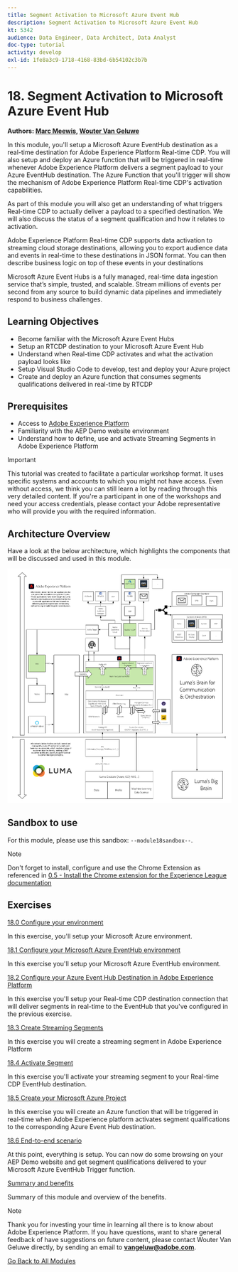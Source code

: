 ```yaml
---
title: Segment Activation to Microsoft Azure Event Hub 
description: Segment Activation to Microsoft Azure Event Hub
kt: 5342
audience: Data Engineer, Data Architect, Data Analyst
doc-type: tutorial
activity: develop
exl-id: 1fe8a3c9-1718-4168-83bd-6b54102c3b7b
---
```

# 18. Segment Activation to Microsoft Azure Event Hub

**Authors: [Marc Meewis](https://www.linkedin.com/in/marcmeewis/), [Wouter Van Geluwe](https://www.linkedin.com/in/woutervangeluwe/)**

In this module, you'll setup a Microsoft Azure EventHub destination as a real-time destination for Adobe Experience Platform Real-time CDP. You will also setup and deploy an Azure function that will be triggered in real-time whenever Adobe Experience Platform delivers a segment payload to your Azure EventHub destination. The Azure Function that you'll trigger will show the mechanism of Adobe Experience Platform Real-time CDP's activation capabilities.

As part of this module you will also get an understanding of what triggers Real-time CDP to actually deliver a payload to a specified destination. We will also discuss the status of a segment qualification and how it relates to activation.

Adobe Experience Platform Real-time CDP supports data activation to streaming cloud storage destinations, allowing you to export audience data and events in real-time to these destinations in JSON format. You can then describe business logic on top of these events in your destinations

Microsoft Azure Event Hubs is a fully managed, real-time data ingestion service that’s simple, trusted, and scalable. Stream millions of events per second from any source to build dynamic data pipelines and immediately respond to business challenges.

## Learning Objectives

- Become familiar with the Microsoft Azure Event Hubs
- Setup an RTCDP destination to your Microsoft Azure Event Hub
- Understand when Real-time CDP activates and what the activation payload looks like
- Setup Visual Studio Code to develop, test and deploy your Azure project
- Create and deploy an Azure function that consumes segments qualifications delivered in real-time by RTCDP

## Prerequisites

- Access to [Adobe Experience Platform](https://experience.adobe.com/platform)
- Familiarity with the AEP Demo website environment
- Understand how to define, use and activate Streaming Segments in Adobe Experience Platform

>[!IMPORTANT] 
>
>This tutorial was created to facilitate a particular workshop format. It uses specific systems and accounts to which you might not have access. Even without access, we think you can still learn a lot by reading through this very detailed content. If you're a participant in one of the workshops and need your access credentials, please contact your Adobe representative who will provide you with the required information.

## Architecture Overview

Have a look at the below architecture, which highlights the components that will be discussed and used in this module.

![Architecture Overview](../../assets/images/architecturem18.png)

## Sandbox to use

For this module, please use this sandbox: `--module18sandbox--`.

>[!NOTE]
>
>Don't forget to install, configure and use the Chrome Extension as referenced in [0.5 - Install the Chrome extension for the Experience League documentation](../module0/ex5.md)

## Exercises

[18.0 Configure your environment](./ex0.md)

In this exercise, you'll setup your Microsoft Azure environment.

[18.1 Configure your Microsoft Azure EventHub environment](./ex1.md)

In this exercise you'll setup your Microsoft Azure EventHub environment.

[18.2 Configure your Azure Event Hub Destination in Adobe Experience Platform](./ex2.md)

In this exercise you'll setup your Real-time CDP destination connection that will deliver segments in real-time to the EventHub that you've configured in the previous exercise.

[18.3 Create Streaming Segments](./ex3.md)

In this exercise you will create a streaming segment in Adobe Experience Platform

[18.4 Activate Segment](./ex4.md)

In this exercise you'll activate your streaming segment to your Real-time CDP EventHub destination.

[18.5 Create your Microsoft Azure Project](./ex5.md)

In this exercise you will create an Azure function that will be triggered in real-time when Adobe Experience platform activates segment qualifications to the corresponding Azure Event Hub destination.

[18.6 End-to-end scenario](./ex6.md)

At this point, everything is setup. You can now do some browsing on your AEP Demo website and get segment qualifications delivered to your Microsoft Azure EventHub Trigger function.  

[Summary and benefits](./summary.md)

Summary of this module and overview of the benefits.

>[!NOTE]
>
>Thank you for investing your time in learning all there is to know about Adobe Experience Platform. If you have questions, want to share general feedback of have suggestions on future content, please contact Wouter Van Geluwe directly, by sending an email to **vangeluw@adobe.com**.

[Go Back to All Modules](../../overview.md)
